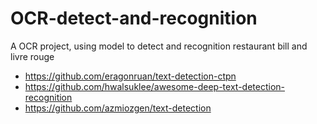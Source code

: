 # OCR-detect-and-recognition
A OCR project, using model to detect and recognition restaurant bill and livre rouge
* https://github.com/eragonruan/text-detection-ctpn
* https://github.com/hwalsuklee/awesome-deep-text-detection-recognition
* https://github.com/azmiozgen/text-detection
